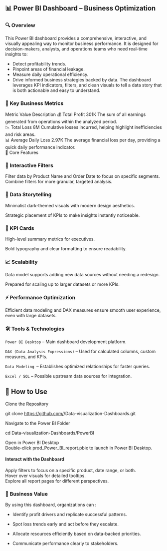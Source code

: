 ## 📊 Power BI Dashboard – Business Optimization
### 🔍 Overview

This Power BI dashboard provides a comprehensive, interactive, and visually appealing way to monitor business performance.
It is designed for decision-makers, analysts, and operations teams who need real-time insights to:

- Detect profitability trends.
- Pinpoint areas of financial leakage.
- Measure daily operational efficiency.
- Drive informed business strategies backed by data.
The dashboard leverages KPI indicators, filters, and clean visuals to tell a data story that is both actionable and easy to understand.

### 📌 Key Business Metrics
Metric	Value	Description
💰 Total Profit	301K	The sum of all earnings generated from operations within the analyzed period.\
📉 Total Loss	8M	Cumulative losses incurred, helping highlight inefficiencies and risk areas.\
📊 Average Daily Loss	2.97K	The average financial loss per day, providing a quick daily performance indicator.\
🎯 Core Features


### 🔎 Interactive Filters

Filter data by Product Name and Order Date to focus on specific segments.\
Combine filters for more granular, targeted analysis.

### 📖 Data Storytelling

Minimalist dark-themed visuals with modern design aesthetics.

Strategic placement of KPIs to make insights instantly noticeable.

### 📌 KPI Cards

High-level summary metrics for executives.

Bold typography and clear formatting to ensure readability.

### 📈 Scalability

Data model supports adding new data sources without needing a redesign.

Prepared for scaling up to larger datasets or more KPIs.

### ⚡ Performance Optimization

Efficient data modeling and DAX measures ensure smooth user experience, even with large datasets.

### 🛠 Tools & Technologies

`Power BI Desktop` – Main dashboard development platform.

`DAX (Data Analysis Expressions)` – Used for calculated columns, custom measures, and KPIs.

`Data Modeling `– Establishes optimized relationships for faster queries.

`Excel / SQL` – Possible upstream data sources for integration.

## 🚀 How to Use

Clone the Repository

git clone https://github.com/<your-username>/Data-visualization-Dashboards.git


Navigate to the Power BI Folder

cd Data-visualization-Dashboards/PowerBI


Open in Power BI Desktop\
Double-click prod_Power_BI_report.pbix to launch in Power BI Desktop.

 #### Interact with the Dashboard
Apply filters to focus on a specific product, date range, or both.\
Hover over visuals for detailed tooltips.\
Explore all report pages for different perspectives.


### 📢 Business Value

By using this dashboard, organizations can :

- Identify profit drivers and replicate successful patterns.

- Spot loss trends early and act before they escalate.

- Allocate resources efficiently based on data-backed priorities.

- Communicate performance clearly to stakeholders.
